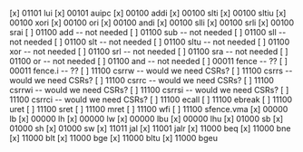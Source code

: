 [x] 01101 lui
[x] 00101 auipc
[x] 00100 addi
[x] 00100 slti
[x] 00100 sltiu
[x] 00100 xori
[x] 00100 ori
[x] 00100 andi
[x] 00100 slli
[x] 00100 srli
[x] 00100 srai
[ ] 01100 add -- not needed
[ ] 01100 sub -- not needed
[ ] 01100 sll -- not needed
[ ] 01100 slt -- not needed
[ ] 01100 sltu -- not needed
[ ] 01100 xor -- not needed
[ ] 01100 srl -- not needed
[ ] 01100 sra -- not needed
[ ] 01100 or -- not needed
[ ] 01100 and -- not needed
[ ] 00011 fence -- ??
[ ] 00011 fence.i -- ??
[ ] 11100 csrrw -- would we need CSRs?
[ ] 11100 csrrs -- would we need CSRs?
[ ] 11100 csrrc -- would we need CSRs?
[ ] 11100 csrrwi -- would we need CSRs?
[ ] 11100 csrrsi -- would we need CSRs?
[ ] 11100 csrrci -- would we need CSRs?
[ ] 11100 ecall
[ ] 11100 ebreak
[ ] 11100 uret
[ ] 11100 sret
[ ] 11100 mret
[ ] 11100 wfi
[ ] 11100 sfence.vma
[x] 00000 lb
[x] 00000 lh
[x] 00000 lw
[x] 00000 lbu
[x] 00000 lhu
[x] 01000 sb
[x] 01000 sh
[x] 01000 sw
[x] 11011 jal
[x] 11001 jalr
[x] 11000 beq
[x] 11000 bne
[x] 11000 blt
[x] 11000 bge
[x] 11000 bltu
[x] 11000 bgeu
